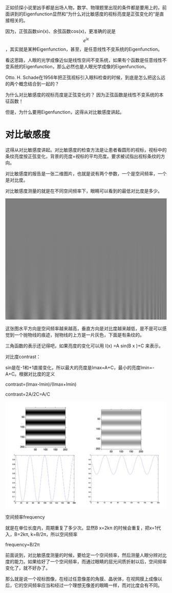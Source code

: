 <!--
.. title: 为什么对比敏感度的视标亮度是正弦变化的？(4)
.. slug: wei-shi-yao-dui-bi-min-gan-du-de-shi-biao-liang-du-shi-zheng-xian-bian-hua-de-4
.. date: 2017-12-19 01:10:00 UTC+08:00
.. tags: CSF, 教程, 现代眼科医生知识扩展包
.. category: ophthalmology
.. link:
.. description:
.. type: text
-->
正如侦探小说里凶手都是出场人物，数学、物理题里出现的条件都是要用上的，前面讲到的Eigenfunction显然和“为什么对比敏感度的视标亮度是正弦变化的“是直接相关的。
<!-- TEASER_END -->

因为，正弦函数sin(x)、余弦函数cos(x)，更准确的说是 $$ e^{i x}$$ ，其实就是某种Eigenfunction，甚至，是任意线性不变系统的Eigenfunction。

看这思路，人眼的光学成像近似是线性空间不变系统，如果有个函数是任意线性不变系统的Eigenfunction，那么必然也是人眼光学成像的Eigenfunction。

Otto. H. Schade在1956年把正弦视标引入眼科检查的时候，到底是怎么把这么远的两个概念结合到一起的？

为什么对比敏感度的视标亮度是正弦变化的？
因为正弦函数是线性不变系统的本征函数！

但是，为什么要用Eigenfunction，这得从对比敏感度讲起。

# 对比敏感度

这得从对比敏感度讲起。对比敏感度的检查方法是让患者看圆形的视标，视标中的条纹亮度按正弦变化，背景的亮度=视标的平均亮度。要求被试指出视标条纹的方向。

对比敏感度的报告是一张二维图片，也就是说有两个参数，一个是空间频率，一个是对比度。

对比敏感度测量的就是在不同空间频率下，眼睛可以看到的最低对比度是多少。

![SinVibr](/images/CSF/SinVibr.png)

这张图水平方向是空间频率越来越高，垂直方向是对比度越来越低，是不是可以感觉到一个抛物线的痕迹，抛物线的上方是一片灰色，下面是有条纹的。

三角函数的表示还记得吧，如果亮度的变化可以用 I(x) =A sin(B x )+C 来表示，

对比度contrast：

sin是在-1和+1直接变化，所以最大的亮度是Imax=A+C，最小的亮度Imin=-A+C。根据对比度的定义

contrast=(Imax-Imin)/(Imax+lmin)

contrast=2A/2C=A/C

![对比度](/images/CSF/对比度.jpg)

空间频率frequency

就是在单位长度内，周期重复了多少次。显然B x=2kπ 的时候会重复，把x=1代入，B=2kπ, k=B/2π，所以空间频率

frequency=B/2π

前面说到，对比敏感度测量的时候，要给定一个空间频率，然后测量人眼分辨对比度的能力。如果给好了一个空间频率，而通过眼睛的屈光间质折射以后，空间频率变化了，就不好办了。

那么就是说一个视标图像，在经过任意像差的角膜、晶状体，在视网膜上成像以后，它的空间频率应当和经过一个理想无像差的眼睛一样，而对比度会有不同。
